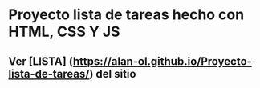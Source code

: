 # Proyecto lista de tareas hecho con HTML, CSS Y JS

## Ver [LISTA] (https://alan-ol.github.io/Proyecto-lista-de-tareas/) del sitio 
